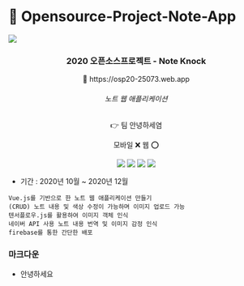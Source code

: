 # 🐥 Opensource-Project-Note-App
![](https://github.com/dua9920/Open-Source-Note-App/blob/main/%EC%BB%B4%ED%8F%AC%EB%84%8C%ED%8A%B8%ED%99%94%EC%A4%91/src/assets/noteKnock.png)

<div align='center'>
<h3><b>2020 오픈소스프로젝트 - Note Knock</b></h3>
<p>🚩 https://osp20-25073.web.app</p>
<h6>노트 웹 애플리케이션</h6>
<p>👉 팀 안녕하세염</p>
   
   모바일 ❌ 웹 ⭕ 
 
<img src="https://img.shields.io/badge/Vue.js-4FC08D?style=flat-square&logo=Vue.js&logoColor=white"/></a>
<img src="https://img.shields.io/badge/HTML-E34F26?style=flat-square&logo=HTML5&logoColor=white"/></a>
<img src="https://img.shields.io/badge/SCSS-CC6699?style=flat-square&logo=SASS&logoColor=white"/></a>
<img src="https://img.shields.io/badge/Node.js-339933?style=flat-square&logo=Node.js&logoColor=white"/></a>

</div>

- 기간 : 2020년 10월 ~ 2020년 12월
```
Vue.js를 기반으로 한 노트 웹 애플리케이션 만들기
(CRUD) 노트 내용 및 색상 수정이 가능하며 이미지 업로드 가능
텐서플로우.js를 활용하여 이미지 객체 인식
네이버 API 사용 노트 내용 번역 및 이미지 감정 인식
firebase를 통한 간단한 배포
```

### 마크다운
- 안녕하세요